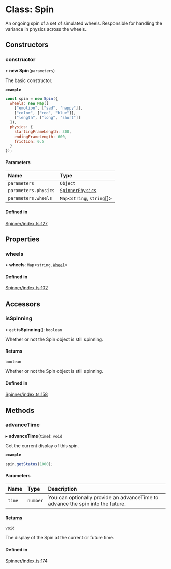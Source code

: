 # Class: Spin

An ongoing spin of a set of simulated wheels. Responsible
for handling the variance in physics across the wheels.

## Constructors

### constructor

• **new Spin**(`parameters`)

The basic constructor.

**`example`**
```js
const spin = new Spin({
  wheels: new Map([
    ["emotion", ["sad", "happy"]],
    ["color", ["red", "blue"]],
    ["length", ["long", "short"]]
  ]),
  physics: {
    startingFrameLength: 300,
    endingFrameLength: 600,
    friction: 0.5
  }
});
```

#### Parameters

| Name | Type |
| :------ | :------ |
| `parameters` | `Object` |
| `parameters.physics` | [`SpinnerPhysics`](https://github.com/daniellacosse/idea-spinner/tree/main/packages/spinner/docs/interfaces/SpinnerPhysics.md) |
| `parameters.wheels` | `Map`<`string`, `string`[]\> |

#### Defined in

[Spinner/index.ts:127](https://github.com/daniellacosse/idea-spinner/blob/841b1a5/packages/spinner/Spinner/index.ts#L127)

## Properties

### wheels

• **wheels**: `Map`<`string`, [`Wheel`](https://github.com/daniellacosse/idea-spinner/tree/main/packages/spinner/docs/classes/Wheel.md)\>

#### Defined in

[Spinner/index.ts:102](https://github.com/daniellacosse/idea-spinner/blob/841b1a5/packages/spinner/Spinner/index.ts#L102)

## Accessors

### isSpinning

• `get` **isSpinning**(): `boolean`

Whether or not the Spin object is still spinning.

#### Returns

`boolean`

Whether or not the Spin object is still spinning.

#### Defined in

[Spinner/index.ts:158](https://github.com/daniellacosse/idea-spinner/blob/841b1a5/packages/spinner/Spinner/index.ts#L158)

## Methods

### advanceTime

▸ **advanceTime**(`time`): `void`

Get the current display of this spin.

**`example`**
```js
spin.getStatus(1000);
```

#### Parameters

| Name | Type | Description |
| :------ | :------ | :------ |
| `time` | `number` | You can optionally provide an  advanceTime to advance the spin into the future. |

#### Returns

`void`

The display of the Spin at the current or future time.

#### Defined in

[Spinner/index.ts:174](https://github.com/daniellacosse/idea-spinner/blob/841b1a5/packages/spinner/Spinner/index.ts#L174)
